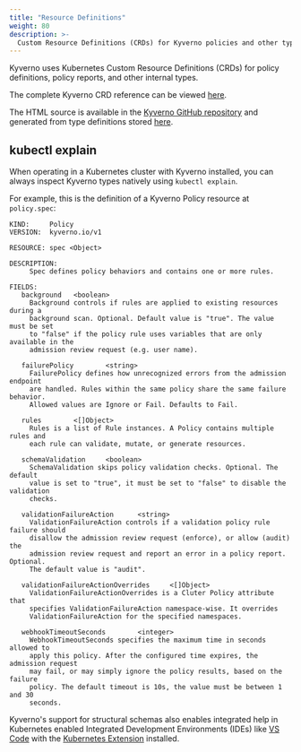 ```yaml
---
title: "Resource Definitions"
weight: 80
description: >-
  Custom Resource Definitions (CRDs) for Kyverno policies and other types.
---
```


Kyverno uses Kubernetes Custom Resource Definitions (CRDs) for policy definitions, policy reports, and other internal types.

The complete Kyverno CRD reference can be viewed [here](https://htmlpreview.github.io/?https://github.com/kyverno/kyverno/blob/main/docs/user/crd/index.html).

The HTML source is available in the [Kyverno GitHub repository](https://github.com/kyverno/kyverno/tree/main/docs) and generated from type definitions stored [here](https://github.com/kyverno/kyverno/tree/main/api).

## kubectl explain

When operating in a Kubernetes cluster with Kyverno installed, you can always inspect Kyverno types natively using `kubectl explain`.

For example, this is the definition of a Kyverno Policy resource at `policy.spec`:

```shell
KIND:     Policy
VERSION:  kyverno.io/v1

RESOURCE: spec <Object>

DESCRIPTION:
     Spec defines policy behaviors and contains one or more rules.

FIELDS:
   background   <boolean>
     Background controls if rules are applied to existing resources during a
     background scan. Optional. Default value is "true". The value must be set
     to "false" if the policy rule uses variables that are only available in the
     admission review request (e.g. user name).

   failurePolicy        <string>
     FailurePolicy defines how unrecognized errors from the admission endpoint
     are handled. Rules within the same policy share the same failure behavior.
     Allowed values are Ignore or Fail. Defaults to Fail.

   rules        <[]Object>
     Rules is a list of Rule instances. A Policy contains multiple rules and
     each rule can validate, mutate, or generate resources.

   schemaValidation     <boolean>
     SchemaValidation skips policy validation checks. Optional. The default
     value is set to "true", it must be set to "false" to disable the validation
     checks.

   validationFailureAction      <string>
     ValidationFailureAction controls if a validation policy rule failure should
     disallow the admission review request (enforce), or allow (audit) the
     admission review request and report an error in a policy report. Optional.
     The default value is "audit".

   validationFailureActionOverrides     <[]Object>
     ValidationFailureActionOverrides is a Cluter Policy attribute that
     specifies ValidationFailureAction namespace-wise. It overrides
     ValidationFailureAction for the specified namespaces.

   webhookTimeoutSeconds        <integer>
     WebhookTimeoutSeconds specifies the maximum time in seconds allowed to
     apply this policy. After the configured time expires, the admission request
     may fail, or may simply ignore the policy results, based on the failure
     policy. The default timeout is 10s, the value must be between 1 and 30
     seconds.
```

Kyverno's support for structural schemas also enables integrated help in Kubernetes enabled Integrated Development Environments (IDEs) like [VS Code](https://code.visualstudio.com/) with the [Kubernetes Extension](https://code.visualstudio.com/docs/azure/kubernetes) installed.

